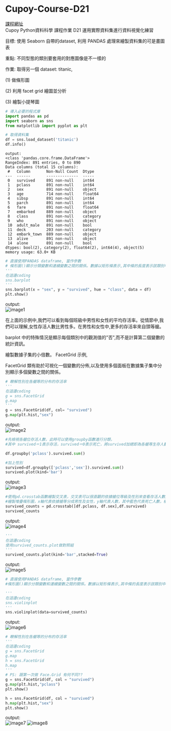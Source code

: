 # Cupoy-Course-D21
[課程網址](https://www.cupoy.com/marathon-mission/00000174C4BC1B93000000016375706F795F70726572656C656173654355/00000175498782C8000000266375706F795F72656C656173654349/)  
Cupoy Python資料科學 課程作業 D21 運用實際資料集進行資料視覺化練習</br>

目標: 使用 Seaborn 自帶的dataset, 利用 PANDAS 處理來繪製資料集的可是畫圖表  

重點: 不同型態的類別要套用的對應圖像是不一樣的  

作業: 取得另一個 dataset: titanic,  

(1) 做條形圖  

(2) 利用 facet grid 繪圖並分析  

(3) 繪製小提琴圖  

```py
# 導入必要的程式庫
import pandas as pd
import seaborn as sns
from matplotlib import pyplot as plt

# 取得資料集
df = sns.load_dataset('titanic')
df.info()
```

```
output:  
<class 'pandas.core.frame.DataFrame'>
RangeIndex: 891 entries, 0 to 890
Data columns (total 15 columns):
 #   Column       Non-Null Count  Dtype   
---  ------       --------------  -----   
 0   survived     891 non-null    int64   
 1   pclass       891 non-null    int64   
 2   sex          891 non-null    object  
 3   age          714 non-null    float64 
 4   sibsp        891 non-null    int64   
 5   parch        891 non-null    int64   
 6   fare         891 non-null    float64 
 7   embarked     889 non-null    object  
 8   class        891 non-null    category
 9   who          891 non-null    object  
 10  adult_male   891 non-null    bool    
 11  deck         203 non-null    category
 12  embark_town  889 non-null    object  
 13  alive        891 non-null    object  
 14  alone        891 non-null    bool    
dtypes: bool(2), category(2), float64(2), int64(4), object(5)
memory usage: 63.0+ KB
```

```py
# 直接使用PANDAS dataframe, 當作參數
# 條形圖()顯示分類變數和連續變數之間的關係。數據以矩形條表示,其中條的長度表示該類別中數據的比例。
'''
在這邊coding
sns.barplot
'''
sns.barplot(x = "sex", y = "survived", hue = "class", data = df)
plt.show()     
```
output:  
![image1](image1.png)  

在上面的示例中,我們可以看到每個班級中男性和女性的平均存活率。從情節中,我們可以理解,女性存活人數比男性多。在男性和女性中,更多的存活率來自頭等艙。  
  
barplot 中的特殊情況是顯示每個類別中的觀測值的"否",而不是計算第二個變數的統計資訊。  



繪製數據子集的小倍數。 FacetGrid 示例,  
  
FacetGrid 類有助於可視化一個變數的分佈,以及使用多個面板在數據集子集中分別顯示多個變數之間的關係。  

```py
# 瞭解性別在各艙等的分布的存活率
'''
在這邊coding
g = sns.FacetGrid
g.map
'''
g = sns.FacetGrid(df, col= "survived")
g.map(plt.hist,"sex")

```

output:  
![image2](image2.png)

```py
#先檢視各艙位存活人數，此時可以使用groupby函數進行分類，
#其中 survived＝1表示存活，survived＝0表示死亡，將survived加總即為各艙等生存人數。

df.groupby('pclass').survived.sum()

#加上性別
survived=df.groupby(['pclass','sex']).survived.sum()
survived.plot(kind='bar')
```
output:  
![image3](image3.png)

```py
#使用pd.crosstab函數繪製交叉表，交叉表可以很直觀的依據艙位等級及性別來查看存活人數及死亡人數。
#繪製堆疊條形圖，x軸代表依據艙等分成男性及女性，y軸代表人數，其中藍色代表死亡人數，橘色代表存活人數。
survived_counts = pd.crosstab([df.pclass, df.sex],df.survived)
survived_counts 
```
output:  
![image4](image4.png)

```py
'''
在這邊coding
使用survived_counts.plot做對照組
'''
survived_counts.plot(kind='bar',stacked=True)
```
output:  
![image5](image5.png)

```py
# 直接使用PANDAS dataframe, 當作參數
#條形圖()顯示分類變數和連續變數之間的關係。數據以矩形條表示,其中條的長度表示該類別中數據的比例。

'''
在這邊coding
sns.violinplot
'''
sns.violinplot(data=survived_counts)
```
output:  
![image6](image6.png)

```py
# 瞭解性別在各艙等的分布的存活率
'''
在這邊coding
g = sns.FacetGrid
g.map
h = sns.FacetGrid
h.map
'''
# PS: 跟第一次做 Face.Grid 有何不同??
g = sns.FacetGrid(df, col = "survived")
g.map(plt.hist,"pclass")
plt.show()

h = sns.FacetGrid(df, col = "survived")
h.map(plt.hist,"sex")
plt.show()
```
output:  
![image7](image7.png)
![image8](image8.png)